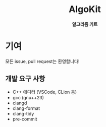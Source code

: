 <div align="center">
  <h1>AlgoKit</h1>
  <h4>알고리즘 키트</h4>
</div>

# 기여

모든 issue, pull request는 환영합니다!

## 개발 요구 사항

- C++ 에디터 (VSCode, CLion 등)
- gcc (gnu++23)
- clangd
- clang-format
- clang-tidy
- pre-commit
